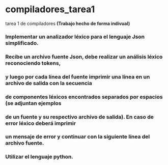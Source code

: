 # compiladores_tarea1
tarea 1 de compiladores
**(Trabajo hecho de forma indivual)**


<p> 

### Implementar un analizador léxico para el lenguaje Json simplificado.                                
### Recibe un archivo fuente Json, debe realizar un análisis léxico reconociendo tokens,                 
### y luego por cada línea del fuente imprimir una línea en un archivo de salida con la secuencia       
### de componentes léxicos encontrados separados por espacios (se adjuntan ejemplos                      
### de un fuente y su respectivo archivo de salida). En caso de error léxico deberá imprimir             
### un mensaje de error y continuar con la siguiente línea del archivo fuente.                           
### Utilizar el lenguaje python.                                                                         


</p>
